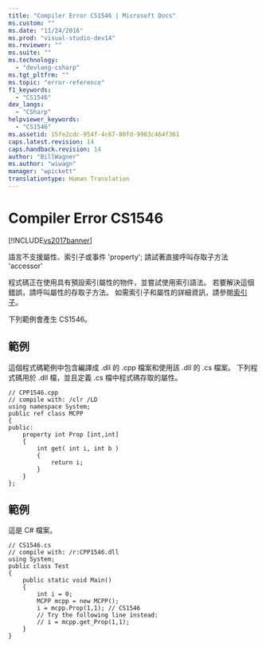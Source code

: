 ```yaml
---
title: "Compiler Error CS1546 | Microsoft Docs"
ms.custom: ""
ms.date: "11/24/2016"
ms.prod: "visual-studio-dev14"
ms.reviewer: ""
ms.suite: ""
ms.technology: 
  - "devlang-csharp"
ms.tgt_pltfrm: ""
ms.topic: "error-reference"
f1_keywords: 
  - "CS1546"
dev_langs: 
  - "CSharp"
helpviewer_keywords: 
  - "CS1546"
ms.assetid: 15fe2cdc-954f-4c67-80fd-9903c464f361
caps.latest.revision: 14
caps.handback.revision: 14
author: "BillWagner"
ms.author: "wiwagn"
manager: "wpickett"
translationtype: Human Translation
---
```

# Compiler Error CS1546
[!INCLUDE[vs2017banner](../../../csharp/includes/vs2017banner.md)]

語言不支援屬性、索引子或事件 'property'; 請試著直接呼叫存取子方法 'accessor'  
  
 程式碼正在使用具有預設索引屬性的物件，並嘗試使用索引語法。  若要解決這個錯誤，請呼叫屬性的存取子方法。  如需索引子和屬性的詳細資訊，請參閱[索引子](../../../csharp/programming-guide/indexers/index.md)。  
  
 下列範例會產生 CS1546。  
  
## 範例  
 這個程式碼範例中包含編譯成 .dll 的 .cpp 檔案和使用該 .dll 的 .cs 檔案。  下列程式碼用於 .dll 檔，並且定義 .cs 檔中程式碼存取的屬性。  
  
```  
// CPP1546.cpp  
// compile with: /clr /LD  
using namespace System;  
public ref class MCPP  
{  
public:  
    property int Prop [int,int]  
    {  
        int get( int i, int b )  
        {  
            return i;  
        }  
    }  
};  
```  
  
## 範例  
 這是 C\# 檔案。  
  
```  
// CS1546.cs  
// compile with: /r:CPP1546.dll   
using System;  
public class Test  
{  
    public static void Main()  
    {  
        int i = 0;  
        MCPP mcpp = new MCPP();  
        i = mcpp.Prop(1,1); // CS1546  
        // Try the following line instead:  
        // i = mcpp.get_Prop(1,1);  
    }  
}  
```